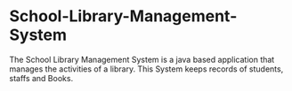 # School-Library-Management-System
The School Library Management System is a java based application that manages the activities of a library. This System keeps records of students, staffs and Books.
